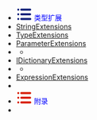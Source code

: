 -  <span style='color:Blue'><img src="wwwroot/images/MB.svg" alt="" style="margin-bottom:-4px" />&nbsp;类型扩展</span>
-  [<span class='static'>StringExtensions</span>](e4.0.0)
-  [<span class='static'>TypeExtensions</span>](e2.0.0)
-  [<span class='static'>ParameterExtensions</span>](e3.0.0)
-  -
-  [<span class='static'>IDictionaryExtensions</span>](j1.0.0)
-  -
-  [<span class='static'>ExpressionExtensions</span>](e1.0.0)
-  
-  <span style='color:Blue'><img src="wwwroot/images/MR.svg" alt="" style="margin-bottom:-4px" />&nbsp;附录</span>
- 



